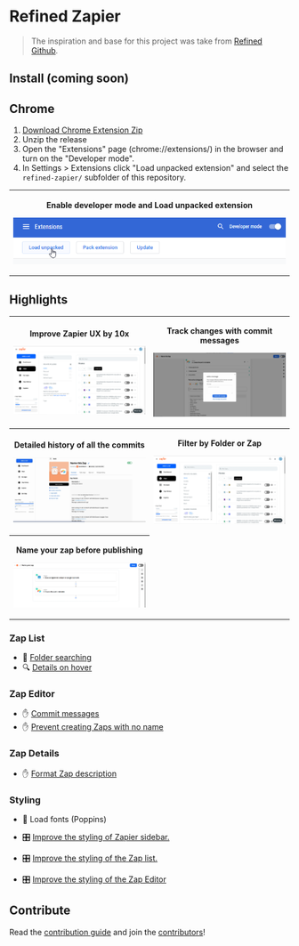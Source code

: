 # Refined Zapier

> The inspiration and base for this project was take from [Refined Github](https://github.com/sindresorhus/refined-github).

## Install (coming soon)

## Chrome

1. [Download Chrome Extension Zip](https://github.com/zlwaterfield/refined-zapier/releases/latest/download/refined-zapier.zip)
2. Unzip the release
2. Open the "Extensions" page (chrome://extensions/) in the browser and turn on the "Developer mode".
3. In Settings > Extensions click "Load unpacked extension" and select the `refined-zapier/` subfolder of this repository.
<table>
	<tr>
		<th width="100%">
			<p><a title="Enable developer mode"></a> Enable developer mode and Load unpacked extension
			<p><img src="./media/Chrome-extension-instructions.png">
</table>

## Highlights
<table>
	<tr>
		<th width="50%">
			<p><a title="Improve Zapier UX by 10x"></a> Improve Zapier UX by 10x
			<p><img src="./media/dashboard.png">
		<th width="50%">
			<p><a title="Track changes with commit messages"></a> Track changes with commit messages
			<p><img src="./media/commit-message.png">
	<tr>
		<th width="50%">
			<p><a title="Detailed history of all the commits"></a> Detailed history of all the commits
			<p><img src="./media/commit-details.png">
		<th width="50%">
			<p><a title="Filter by Folder or Zap"></a> Filter by Folder or Zap
			<p><img src="./media/folder-search.gif">
  <tr>
		<th width="50%">
			<p><a title="Detailed history of all the commits"></a> Name your zap before publishing
			<p><img src="./media/name_before_publish.gif">
</table>



<!--
############################
  Descriptions style guide
############################

- Starts with: "(Refined Zapier) <verb in third person> ..."
- Ends with period (inside link or parens, if present, like this.)
- Keyboard shortcuts must follow:
	- "Adds a keyboard shortcut to ...: <kbd>key1</kbd> <kbd>key2</kbd>"
	- "Adds keyboard shortcuts to ...: <kbd>a</kbd> and <kbd>alt</kbd> <kbd>a</kbd>"
- Use smart apostrophes: ’ instead of '
- Keep it concise.

#####################################
  Demo screenshots/gifs style guide
#####################################

- Try cleaning up the page by disabling nearby features or hiding clutter, e.g. everything below this tab bar has been hidden: https://user-images.githubusercontent.com/1402241/55089736-d94f5300-50e8-11e9-9095-329ac74c1e9f.png
- If possible, zoom at 200% before taking a screenshot (native retina screens are fine at 100%)
- If changes are subtle, add a before/after comparison using the arrows from https://user-images.githubusercontent.com/1402241/34438653-f66535a4-ecda-11e7-9406-2e1258050cfa.png
- Include some visual context if the feature targets small UI elements, e.g.: https://user-images.githubusercontent.com/1402241/108955170-52d48080-7633-11eb-8979-67e0d3a53f16.png

Thanks for contributing! 🦋🙌

-->

### Zap List
- [](# "folder-searching") 🔦  [Folder searching]()
- [](# "show-zap-details-on-hover") 🔍  [Details on hover]()

### Zap Editor
- [](# "commit-messages") ✋  [Commit messages]()
- [](# "disable-submit-without-zap-name") ✋  [Prevent creating Zaps with no name]()

### Zap Details
- [](# "format-zap-description") ✋  [Format Zap description]()

### Styling
- [](# "load-styles") 🎨 Load fonts (Poppins)

- [](# "improved-sidebar-styling") 🎛 [Improve the styling of Zapier sidebar.]()
- [](# "improved-zap-list-styling") 🎛 [Improve the styling of the Zap list.]()
- [](# "improved-zap-editor-styling") 🎛 [Improve the styling of the Zap Editor]()


<!-- Refer to style guide above. Keep this message between sections. -->

## Contribute

Read the [contribution guide](contributing.md) and join the [contributors](https://github.com/zlwaterfield/refined-zapier/graphs/contributors)!
